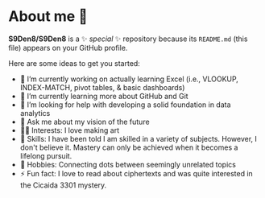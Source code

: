 # About me 👋


**S9Den8/S9Den8** is a ✨ _special_ ✨ repository because its `README.md` (this file) appears on your GitHub profile.

Here are some ideas to get you started:

- 🔭 I’m currently working on actually learning Excel (i.e., VLOOKUP, INDEX-MATCH, pivot tables, & basic dashboards)
- 🌱 I’m currently learning more about GitHub and Git
- 🤔 I’m looking for help with developing a solid foundation in data analytics 
- 💬 Ask me about my vision of the future
- 😶‍🌫️ Interests: I love making art
- 🪬 Skills: I have been told I am skilled in a variety of subjects. However, I don't believe it. Mastery can only be achieved when it becomes a lifelong pursuit.
- 🎨 Hobbies: Connecting dots between seemingly unrelated topics
- ⚡ Fun fact: I love to read about ciphertexts and was quite interested in the Cicaida 3301  mystery.

